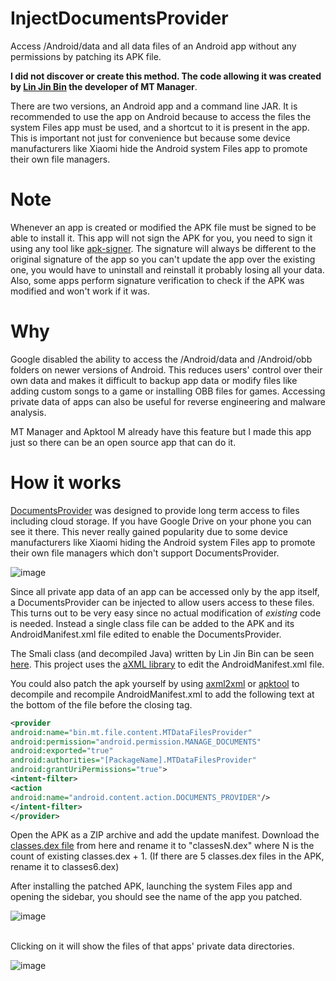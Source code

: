 # InjectDocumentsProvider
Access /Android/data and all data files of an Android app without any permissions by patching its APK file.

**I did not discover or create this method. The code allowing it was created by [Lin Jin Bin](https://github.com/L-JINBIN) the developer of MT Manager**.

There are two versions, an Android app and a command line JAR. It is recommended to use the app on Android because to access the files the system Files app must be used, and a shortcut to it is present in the app. This is important not just for convenience but because some device manufacturers like Xiaomi hide the Android system Files app to promote their own file managers.

# Note
Whenever an app is created or modified the APK file must be signed to be able to install it. This app will not sign the APK for you, you need to sign it using any tool like [apk-signer](https://play.google.com/store/apps/details?id=com.haibison.apksigner). The signature will always be different to the original signature of the app so you can't update the app over the existing one, you would have to uninstall and reinstall it probably losing all your data. Also, some apps perform signature verification to check if the APK was modified and won't work if it was.

# Why
Google disabled the ability to access the /Android/data and /Android/obb folders on newer versions of Android. This reduces users' control over their own data and makes it difficult to backup app data or modify files like adding custom songs to a game or installing OBB files for games. Accessing private data of apps can also be useful for reverse engineering and malware analysis.

MT Manager and Apktool M already have this feature but I made this app just so there can be an open source app that can do it.

# How it works
[DocumentsProvider](https://developer.android.com/reference/android/provider/DocumentsProvider) was designed to provide long term access to files including cloud storage. If you have Google Drive on your phone you can see it there. This never really gained popularity due to some device manufacturers like Xiaomi hiding the Android system Files app to promote their own file managers which don't support DocumentsProvider.

![image](https://github.com/AbdurazaaqMohammed/InjectDocumentsProvider/assets/56937889/6c9f2c82-bd12-4ce8-83e8-e08ecad0480a)

Since all private app data of an app can be accessed only by the app itself, a DocumentsProvider can be injected to allow users access to these files. This turns out to be very easy since no actual modification of *existing* code is needed. Instead a single class file can be added to the APK and its AndroidManifest.xml file edited to enable the DocumentsProvider.

The Smali class (and decompiled Java) written by Lin Jin Bin can be seen [here](https://github.com/AbdurazaaqMohammed/InjectDocumentsProvider/tree/main/injector). This project uses the [aXML library](https://github.com/apk-editor/aXML) to edit the AndroidManifest.xml file. 

You could also patch the apk yourself by using [axml2xml](https://github.com/codyi96/xml2axml) or [apktool](https://github.com/iBotPeaches/Apktool) to decompile and recompile AndroidManifest.xml to add the following text at the bottom of the file before the </application> closing tag.

```xml
<provider
android:name="bin.mt.file.content.MTDataFilesProvider"
android:permission="android.permission.MANAGE_DOCUMENTS"
android:exported="true"
android:authorities="[PackageName].MTDataFilesProvider"
android:grantUriPermissions="true">
<intent-filter>
<action
android:name="android.content.action.DOCUMENTS_PROVIDER"/>
</intent-filter>
</provider>
```


Open the APK as a ZIP archive and add the update manifest. Download the [classes.dex file](https://github.com/AbdurazaaqMohammed/InjectDocumentsProvider/raw/main/app/src/main/assets/a.dex) from here and rename it to "classesN.dex" where N is the count of existing classes.dex + 1. 
(If there are 5 classes.dex files in the APK, rename it to classes6.dex)

After installing the patched APK, launching the system Files app and opening the sidebar, you should see the name of the app you patched.

![image](https://github.com/AbdurazaaqMohammed/InjectDocumentsProvider/assets/56937889/ab61129d-67ba-484c-aae8-686c9afc4646)

<br />
Clicking on it will show the files of that apps' private data directories. 

![image](https://github.com/AbdurazaaqMohammed/InjectDocumentsProvider/assets/56937889/cbb66763-e8b5-4eb8-b298-b31fb30cf6d4)
